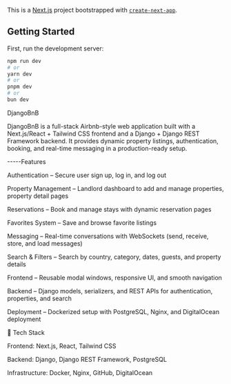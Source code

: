 This is a [Next.js](https://nextjs.org) project bootstrapped with [`create-next-app`](https://nextjs.org/docs/app/api-reference/cli/create-next-app).

## Getting Started

First, run the development server:

```bash
npm run dev
# or
yarn dev
# or
pnpm dev
# or
bun dev
```

DjangoBnB

DjangoBnB is a full-stack Airbnb-style web application built with a Next.js/React + Tailwind CSS frontend and a Django + Django REST Framework backend. It provides dynamic property listings, authentication, booking, and real-time messaging in a production-ready setup.

-----Features

Authentication – Secure user sign up, log in, and log out

Property Management – Landlord dashboard to add and manage properties, property detail pages

Reservations – Book and manage stays with dynamic reservation pages

Favorites System – Save and browse favorite listings

Messaging – Real-time conversations with WebSockets (send, receive, store, and load messages)

Search & Filters – Search by country, category, dates, guests, and property details

Frontend – Reusable modal windows, responsive UI, and smooth navigation

Backend – Django models, serializers, and REST APIs for authentication, properties, and search

Deployment – Dockerized setup with PostgreSQL, Nginx, and DigitalOcean deployment

🚀 Tech Stack

Frontend: Next.js, React, Tailwind CSS

Backend: Django, Django REST Framework, PostgreSQL

Infrastructure: Docker, Nginx, GitHub, DigitalOcean
